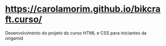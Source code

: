# https://carolamorim.github.io/bikcraft.curso/

Desenvolvimento do projeto do curso HTML e CSS para iniciantes da origamid
